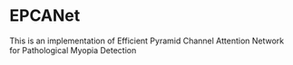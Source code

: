 # EPCANet
This is an implementation of Efficient Pyramid Channel Attention Network for Pathological Myopia Detection
